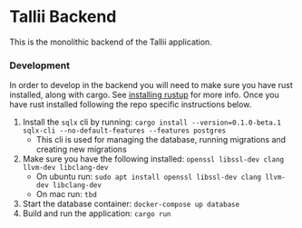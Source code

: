 # Tallii Backend

This is the monolithic backend of the Tallii application.

### Development

In order to develop in the backend you will need to make sure you have rust installed, along with cargo. See [installing rustup](https://www.rust-lang.org/tools/install) for more info. Once you have rust installed following the repo specific instructions below.

1. Install the `sqlx` cli by running: `cargo install --version=0.1.0-beta.1 sqlx-cli --no-default-features --features postgres`
    - This cli is used for managing the database, running migrations and creating new migrations
2. Make sure you have the following installed: `openssl libssl-dev clang llvm-dev libclang-dev`
    - On ubuntu run: `sudo apt install openssl libssl-dev clang llvm-dev libclang-dev`
    - On mac run: `tbd`
3. Start the database container: `docker-compose up database`
4. Build and run the application: `cargo run`

